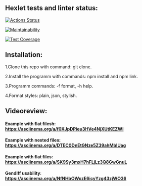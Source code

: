 ## Hexlet tests and linter status:

[![Actions Status](https://github.com/EvaBoxler/frontend-project-lvl2/workflows/hexlet-check/badge.svg)](https://github.com/EvaBoxler/frontend-project-lvl2/actions)

[![Maintainability](https://api.codeclimate.com/v1/badges/b91e797d2e5e45eeb26d/maintainability)](https://codeclimate.com/github/EvaBoxler/frontend-project-lvl2/maintainability)

[![Test Coverage](https://api.codeclimate.com/v1/badges/b91e797d2e5e45eeb26d/test_coverage)](https://codeclimate.com/github/EvaBoxler/frontend-project-lvl2/test_coverage)

## Installation:

1.Clone this repo with command: git clone.

2.Install the programm with commands: npm install and npm link.

3.Programm commands: -f format, -h help.

4.Format styles: plain, json, stylish.

## Videoreview:

#### Example with flat filesh: https://asciinema.org/a/f0XJpDPieu3HVe4NjXUtKEZWI

#### Example with nested files: https://asciinema.org/a/DTEC0DnEtGNze5Z39ahMblUag

#### Example with flat files: https://asciinema.org/a/SK9Sy3mxH7hFLjLz3Q8GwGnuL

#### Gendiff usability: https://asciinema.org/a/NfNHbOWozE6icyYzg43zjWO36
